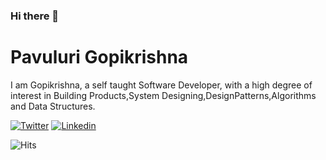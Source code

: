 ### Hi there 👋

# Pavuluri Gopikrishna

I am Gopikrishna, a self taught Software Developer, with a high degree of interest in Building Products,System Designing,DesignPatterns,Algorithms and Data Structures. <br/>

[![Twitter](https://img.shields.io/badge/-Twitter-222222?style=flat-square&logo=twitter&logoColor=white&link=https://twitter.com/gopikrishna_p1)](https://twitter.com/gopikrishna_p1)
[![Linkedin](https://img.shields.io/badge/-LinkedIn-222222?style=flat-square&logo=Linkedin&logoColor=white&link=https://www.linkedin.com/in/gopikrishnapavuluri/)](https://www.linkedin.com/in/gopikrishnapavuluri/)

<img src="https://hitcounter.pythonanywhere.com/count/tag.svg?url=https%3A%2F%2Fgithub.com%2Fgopikrishna-p%2Fgopikrishna-p" alt="Hits">

<!---
_Last updated: July 2020_
--->

<!--
**gopikrishna-p/gopikrishna-p** is a ✨ _special_ ✨ repository because its `README.md` (this file) appears on your GitHub profile.

Here are some ideas to get you started:

- 🔭 I’m currently working on ...
- 🌱 I’m currently learning ...
- 👯 I’m looking to collaborate on ...
- 🤔 I’m looking for help with ...
- 💬 Ask me about ...
- 📫 How to reach me: ...
- 😄 Pronouns: ...
- ⚡ Fun fact: ...

